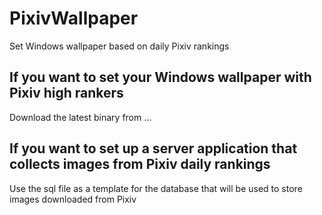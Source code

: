# PixivWallpaper
Set Windows wallpaper based on daily Pixiv rankings

## If you want to set your Windows wallpaper with Pixiv high rankers

Download the latest binary from ...

## If you want to set up a server application that collects images from Pixiv daily rankings

Use the sql file as a template for the database that will be used to store images downloaded from Pixiv
